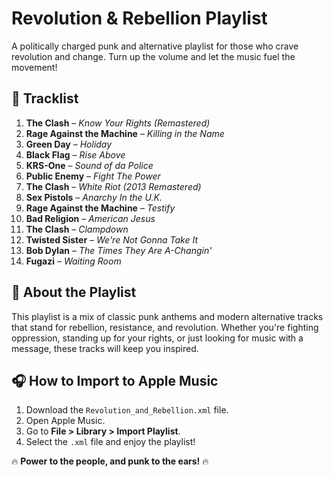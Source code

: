 # Revolution & Rebellion Playlist

A politically charged punk and alternative playlist for those who crave revolution and change. Turn up the volume and let the music fuel the movement!

## 📜 Tracklist
1. **The Clash** – *Know Your Rights (Remastered)*
2. **Rage Against the Machine** – *Killing in the Name*
3. **Green Day** – *Holiday*
4. **Black Flag** – *Rise Above*
5. **KRS-One** – *Sound of da Police*
6. **Public Enemy** – *Fight The Power*
7. **The Clash** – *White Riot (2013 Remastered)*
8. **Sex Pistols** – *Anarchy In the U.K.*
9. **Rage Against the Machine** – *Testify*
10. **Bad Religion** – *American Jesus*
11. **The Clash** – *Clampdown*
12. **Twisted Sister** – *We're Not Gonna Take It*
13. **Bob Dylan** – *The Times They Are A-Changin'*
14. **Fugazi** – *Waiting Room*

## 🎸 About the Playlist
This playlist is a mix of classic punk anthems and modern alternative tracks that stand for rebellion, resistance, and revolution. Whether you're fighting oppression, standing up for your rights, or just looking for music with a message, these tracks will keep you inspired.

## 🎧 How to Import to Apple Music
1. Download the `Revolution_and_Rebellion.xml` file.
2. Open Apple Music.
3. Go to **File > Library > Import Playlist**.
4. Select the `.xml` file and enjoy the playlist!

🔥 **Power to the people, and punk to the ears!** 🔥
